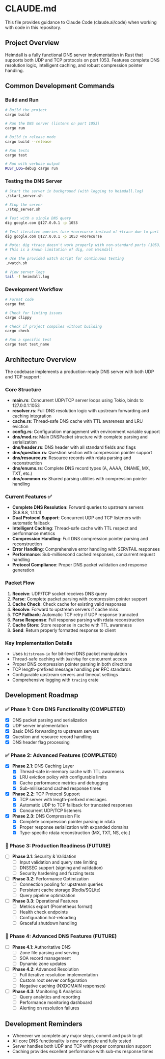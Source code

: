 # CLAUDE.md

This file provides guidance to Claude Code (claude.ai/code) when working with code in this repository.

## Project Overview

Heimdall is a fully functional DNS server implementation in Rust that supports both UDP and TCP protocols on port 1053. Features complete DNS resolution logic, intelligent caching, and robust compression pointer handling.

## Common Development Commands

### Build and Run
```bash
# Build the project
cargo build

# Run the DNS server (listens on port 1053)
cargo run

# Build in release mode
cargo build --release

# Run tests
cargo test

# Run with verbose output
RUST_LOG=debug cargo run
```

### Testing the DNS Server
```bash
# Start the server in background (with logging to heimdall.log)
./start_server.sh

# Stop the server
./stop_server.sh

# Test with a single DNS query
dig google.com @127.0.0.1 -p 1053

# Test iterative queries (use +norecurse instead of +trace due to port limitation)
dig google.com @127.0.0.1 -p 1053 +norecurse

# Note: dig +trace doesn't work properly with non-standard ports (1053)
# This is a known limitation of dig, not Heimdall

# Use the provided watch script for continuous testing
./watch.sh

# View server logs
tail -f heimdall.log
```

### Development Workflow
```bash
# Format code
cargo fmt

# Check for linting issues
cargo clippy

# Check if project compiles without building
cargo check

# Run a specific test
cargo test test_name
```

## Architecture Overview

The codebase implements a production-ready DNS server with both UDP and TCP support:

### Core Structure
- **main.rs**: Concurrent UDP/TCP server loops using Tokio, binds to 127.0.0.1:1053
- **resolver.rs**: Full DNS resolution logic with upstream forwarding and caching integration
- **cache.rs**: Thread-safe DNS cache with TTL awareness and LRU eviction
- **config.rs**: Configuration management with environment variable support
- **dns/mod.rs**: Main DNSPacket structure with complete parsing and serialization
- **dns/header.rs**: DNS header with all standard fields and flags
- **dns/question.rs**: Question section with compression pointer support
- **dns/resource.rs**: Resource records with rdata parsing and reconstruction
- **dns/enums.rs**: Complete DNS record types (A, AAAA, CNAME, MX, TXT, etc.)
- **dns/common.rs**: Shared parsing utilities with compression pointer handling

### Current Features ✅
- **Complete DNS Resolution**: Forward queries to upstream servers (8.8.8.8, 1.1.1.1)
- **Dual Protocol Support**: Concurrent UDP and TCP listeners with automatic fallback
- **Intelligent Caching**: Thread-safe cache with TTL respect and performance metrics
- **Compression Handling**: Full DNS compression pointer parsing and reconstruction
- **Error Handling**: Comprehensive error handling with SERVFAIL responses
- **Performance**: Sub-millisecond cached responses, concurrent request handling
- **Protocol Compliance**: Proper DNS packet validation and response generation

### Packet Flow
1. **Receive**: UDP/TCP socket receives DNS query
2. **Parse**: Complete packet parsing with compression pointer support
3. **Cache Check**: Check cache for existing valid responses
4. **Resolve**: Forward to upstream servers if cache miss
5. **TCP Fallback**: Automatic TCP retry if UDP response truncated
6. **Parse Response**: Full response parsing with rdata reconstruction
7. **Cache Store**: Store response in cache with TTL awareness
8. **Send**: Return properly formatted response to client

### Key Implementation Details
- Uses `bitstream-io` for bit-level DNS packet manipulation
- Thread-safe caching with `DashMap` for concurrent access
- Proper DNS compression pointer parsing in both directions
- TCP length-prefixed message handling per RFC standards
- Configurable upstream servers and timeout settings
- Comprehensive logging with `tracing` crate

## Development Roadmap

### ✅ Phase 1: Core DNS Functionality (COMPLETED)
- [x] DNS packet parsing and serialization
- [x] UDP server implementation  
- [x] Basic DNS forwarding to upstream servers
- [x] Question and resource record handling
- [x] DNS header flag processing

### ✅ Phase 2: Advanced Features (COMPLETED)  
- [x] **Phase 2.1**: DNS Caching Layer
  - [x] Thread-safe in-memory cache with TTL awareness
  - [x] LRU eviction policy with configurable limits  
  - [x] Cache performance metrics and debugging
  - [x] Sub-millisecond cached response times
- [x] **Phase 2.2**: TCP Protocol Support
  - [x] TCP server with length-prefixed messages
  - [x] Automatic UDP to TCP fallback for truncated responses
  - [x] Concurrent UDP/TCP listeners
- [x] **Phase 2.3**: DNS Compression Fix
  - [x] Complete compression pointer parsing in rdata
  - [x] Proper response serialization with expanded domains
  - [x] Type-specific rdata reconstruction (MX, TXT, NS, etc.)

### 🔄 Phase 3: Production Readiness (FUTURE)
- [ ] **Phase 3.1**: Security & Validation
  - [ ] Input validation and query rate limiting
  - [ ] DNSSEC support (signing and validation)
  - [ ] Security hardening and fuzzing tests
- [ ] **Phase 3.2**: Performance Optimization  
  - [ ] Connection pooling for upstream queries
  - [ ] Persistent cache storage (Redis/SQLite)
  - [ ] Query pipeline optimization
- [ ] **Phase 3.3**: Operational Features
  - [ ] Metrics export (Prometheus format)
  - [ ] Health check endpoints
  - [ ] Configuration hot-reloading
  - [ ] Graceful shutdown handling

### 🚀 Phase 4: Advanced DNS Features (FUTURE)
- [ ] **Phase 4.1**: Authoritative DNS
  - [ ] Zone file parsing and serving
  - [ ] SOA record management
  - [ ] Dynamic zone updates
- [ ] **Phase 4.2**: Advanced Resolution
  - [ ] Full iterative resolution implementation
  - [ ] Custom root server configuration  
  - [ ] Negative caching (NXDOMAIN responses)
- [ ] **Phase 4.3**: Monitoring & Analytics
  - [ ] Query analytics and reporting
  - [ ] Performance monitoring dashboard
  - [ ] Alerting on resolution failures

## Development Reminders
- Whenever we complete any major steps, commit and push to git
- All core DNS functionality is now complete and fully tested
- Server handles both UDP and TCP with proper compression support
- Caching provides excellent performance with sub-ms response times